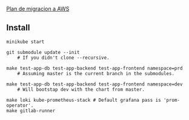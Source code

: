 [Plan de migracion a AWS](https://docs.google.com/document/d/1r4y3ZLJOV95E42FV_pBEpUUAIzd7uj5HfRDfE2F0tAE/edit?usp=sharing)

## Install

	minikube start

	git submodule update --init
		# If you didn't clone --recursive.

	make test-app-db test-app-backend test-app-frontend namespace=prd
		# Assuming master is the current branch in the submodules.

	make test-app-db test-app-backend test-app-frontend namespace=dev
		# Will bootstap dev with the chart from master.

	make loki kube-prometheus-stack # Default grafana pass is 'prom-operator'.
	make gitlab-runner

